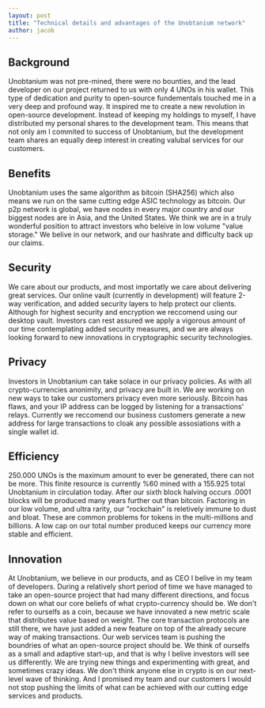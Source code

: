 ```yaml
---
layout: post
title: "Technical details and advantages of the Unobtanium network"
author: jacob 
---
```


## Background
Unobtanium was not pre-mined, there were no bounties, and the lead developer on our project returned to us with only 4 UNOs in his wallet. This type of dedication and purity to open-source fundementals touched me in a very deep and profound way. It inspired me to create a new revolution in open-source development. Instead of keeping my holdings to myself, I have distributed my personal shares to the development team. This means that not only am I commited to success of Unobtanium, but the development team shares an equally deep interest in creating valubal services for our customers.

## Benefits
Unobtanium uses the same algorithm as bitcoin (SHA256) which also means we run on the same cutting edge ASIC technology as bitcoin. Our p2p network is global, we have nodes in every major country and our biggest nodes are in Asia, and the United States. We think we are in a truly wonderful position to attract investors who beleive in low volume "value storage." We belive in our network, and our hashrate and difficulty back up our claims.


## Security
We care about our products, and most importatly we care about delivering great services. Our online vault (currently in development) will feature 2-way verification, and added security layers to help protect our clients. Although for highest security and encryption we reccomend using our desktop vault. Investors can rest assured we apply a vigorous amount of our time contemplating added security measures, and we are always looking forward to new innovations in cryptographic security technologies.

## Privacy
Investors in Unobtanium can take solace in our privacy policies. As with all crypto-currencies anonimity, and privacy are built in. We are working on new ways to take our customers privacy even more seriously. Bitcoin has flaws, and your IP address can be logged by listening for a transactions' relays. Currently we reccomend our business customers generate a new address for large transactions to cloak any possible assosiations with a single wallet id.

## Efficiency
250.000 UNOs is the maximum amount to ever be generated, there can not be more. This finite resource is currently %60 mined with a 155.925 total Unobtanium in circulation today. After our sixth block halving occurs .0001 blocks will be produced many years further out than bitcoin. Factoring in our low volume, and ultra rarity, our "rockchain" is reletively immune to dust and bloat. These are common problems for tokens in the multi-millions and billions. A low cap on our total number produced keeps our currency more stable and efficient.

## Innovation
At Unobtanium, we believe in our products, and as CEO I belive in my team of developers. During a relatively short period of time we have managed to take an open-source project that had many different directions, and focus down on what our core beliefs of what crypto-currency should be. We don't refer to ourselfs as a coin, because we have innovated a new metric scale that distributes value based on weight. The core transaction protocols are still there, we have just added a new feature on top of the already secure way of making transactions. Our web services team is pushing the boundries of what an open-source project should be. We think of ourselfs as a small and adaptive start-up, and that is why I belive investors will see us differently. We are trying new things and experimenting with great, and sometimes crazy ideas. We don't think anyone else in crypto is on our next-level wave of thinking. And I promised my team and our customers I would not stop pushing the limits of what can be achieved with our cutting edge services and products.

